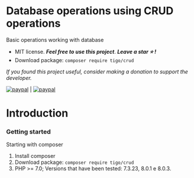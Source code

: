 # Database operations using CRUD operations
Basic operations working with database
- MIT license. ***Feel free to use this project***. ***Leave a star :star: !***
- Download package: ```composer require tigo/crud```

*If you found this project useful, consider making a donation to support the developer.* 

[![paypal](https://www.paypalobjects.com/pt_BR/BR/i/btn/btn_donateCC_LG.gif)](https://www.paypal.com/donate?hosted_button_id=3GW7TCDRUNMAU) |
[![paypal](https://www.paypalobjects.com/en_US/i/btn/btn_donateCC_LG.gif)](https://www.paypal.com/donate?hosted_button_id=YZEFPUDSF22RU)

# Introduction
 ### Getting started
 Starting with composer
 1. Install composer
 2. Download package: ```composer require tigo/crud```
 3. PHP >= 7.0; Versions that have been tested:  7.3.23, 8.0.1 e 8.0.3. 
